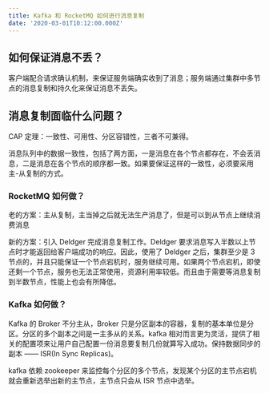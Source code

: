 ```yaml
---
title: Kafka 和 RocketMQ 如何进行消息复制
date: '2020-03-01T10:12:00.000Z'
---
```


## 如何保证消息不丢？

客户端配合请求确认机制，来保证服务端确实收到了消息；服务端通过集群中多节点的消息复制和持久化来保证消息不丢失。

## 消息复制面临什么问题？

CAP 定理：一致性、可用性、分区容错性，三者不可兼得。

消息队列中的数据一致性，包括了两方面，一是消息在各个节点都存在，不会丢消息，二是消息在各个节点的顺序都一致。如果要保证这样的一致性，必须要采用主-从复制的方式。

### RocketMQ 如何做？

老的方案：主从复制，主当掉之后就无法生产消息了，但是可以到从节点上继续消费消息

新的方案：引入 Deldger 完成消息复制工作。Deldger 要求消息写入半数以上节点时才能返回给客户端成功的响应。因此，使用了 Deldger 之后，集群至少是 3 节点的，并且只能保证一个节点宕机时，服务继续可用。如果两个节点宕机，即使还剩一个节点，服务也无法正常使用，资源利用率较低。而且由于需要等消息复制到半数节点，性能上也会有所降低。

### Kafka 如何做？

Kafka 的 Broker 不分主从，Broker 只是分区副本的容器，复制的基本单位是分区。分区的多个副本之间是一主多从的关系。kafka 相对而言更为灵活，提供了相关的配置项来让用户自己配置一份消息要复制几份就算写入成功。保持数据同步的副本 —— ISR(In Sync Replicas)。

kafka 依赖 zookeeper 来监控每个分区的多个节点，发现某个分区的主节点宕机就会重新选举出新的主节点，主节点只会从 ISR 节点中选举。
